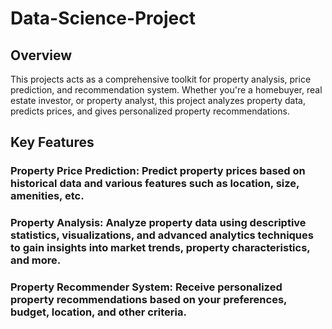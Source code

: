 # Data-Science-Project

## Overview

This projects acts as a comprehensive toolkit for property analysis, price prediction, and recommendation system. 
Whether you're a homebuyer, real estate investor, or property analyst, this project analyzes property data, predicts prices, and gives personalized property recommendations.


## Key Features

### Property Price Prediction: Predict property prices based on historical data and various features such as location, size, amenities, etc.

### Property Analysis: Analyze property data using descriptive statistics, visualizations, and advanced analytics techniques to gain insights into market trends, property characteristics, and more.

### Property Recommender System: Receive personalized property recommendations based on your preferences, budget, location, and other criteria.
